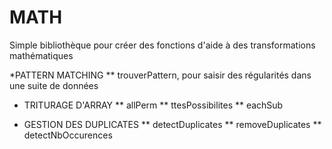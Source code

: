 MATH
===

Simple bibliothèque pour créer des fonctions d'aide à des transformations mathématiques


*PATTERN MATCHING
** trouverPattern, pour saisir des régularités dans une suite de données

* TRITURAGE D'ARRAY
** allPerm
** ttesPossibilites
** eachSub

* GESTION DES DUPLICATES
** detectDuplicates
** removeDuplicates
** detectNbOccurences